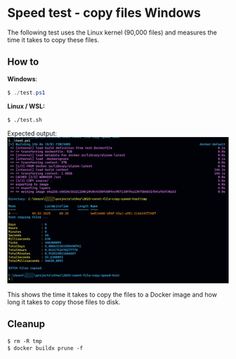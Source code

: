 # Speed test - copy files Windows 
The following test uses the Linux kernel (90,000 files) and measures the time it takes to copy these files.

## How to

**Windows**:
```powershell
$ ./test.ps1
```

**Linux / WSL:**
```bash
$ ./test.sh
```

Expected output:
![Console output](assets/expected-output.png)

This shows the time it takes to copy the files to a Docker image and how long it takes to copy those files to disk.

## Cleanup
```
$ rm -R tmp
$ docker buildx prune -f
```
